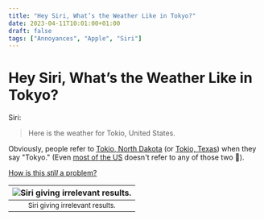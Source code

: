 ```yaml
---
title: "Hey Siri, What’s the Weather Like in Tokyo?"
date: 2023-04-11T10:01:00+01:00
draft: false
tags: ["Annoyances", "Apple", "Siri"]
---
```


# Hey Siri, What’s the Weather Like in Tokyo?
Siri:
> Here is the weather for Tokio, United States.

Obviously, people refer to [Tokio, North Dakota](https://en.wikipedia.org/wiki/Tokio,_North_Dakota) (or [Tokio, Texas](https://en.wikipedia.org/wiki/Tokio,_Texas)) when they say "Tokyo." (Even [most of the US](https://pudding.cool/2023/03/same-name/?place=Tokio) doesn't refer to any of those two 🤷).

[How is this *still* a problem?](https://daringfireball.net/2020/05/what_time_is_it_in_london)

| ![Siri giving irrelevant results.](/images/annoyances/apple/siri_7.png) |
|:--:|
| <sub>Siri giving irrelevant results.|
